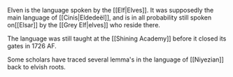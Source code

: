 Elven is the language spoken by the [[Elf|Elves]]. It was supposedly the main language of [[Cinis|Eldedeël]], and is in all probability still spoken on[[Elsar]] by the [[Grey Elf|elves]] who reside there.

The language was still taught at the [[Shining Academy]] before it closed its gates in 1726 AF.

Some scholars have traced several lemma's in the language of [[Niyezian]] back to elvish roots.